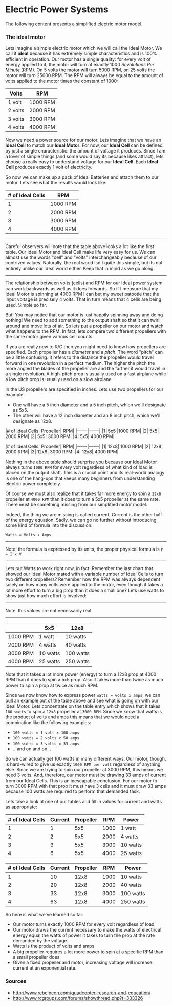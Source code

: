 # Electric Power Systems
The following content presents a simplified electric motor model.

### The ideal motor
Lets imagine a simple electric motor which we will call the Ideal Motor.  We call it **ideal** because it has extremely simple characteristics and is 100% efficient in operation.  Our motor has a single quality: for every volt of energy applied to it, the motor will turn at exactly 1000 *Revolutions Per Minute* (RPM).  On 5 volts the motor will turn 5000 RPM, on 25 volts the motor will turn 25000 RPM.  The RPM will always be equal to the amount of volts applied to the motor times the constant of 1000:

|Volts |	RPM|
|------|------------|
|1 volt|	1000 RPM|
|2 volts|	2000 RPM|
|3 volts|	3000 RPM|
|4 volts|	4000 RPM|

Now we need a power source for our motor.  Lets imagine that we have an **Ideal Cell** to match our **Ideal Motor**.  For now, our **Ideal Cell** can be defined by just a single characteristic: the amount of voltage it produces.  Since I am a lover of simple things (and some would say its because likes attract), lets choose a really easy to understand voltage for our **Ideal Cell**.  Each **Ideal Cell** produces exactly 1 volt of electricity.

So now we can make up a pack of Ideal Batteries and attach them to our motor.   Lets see what the results would look like:

| # of Ideal Cells |	RPM |
|---------|--------|
| 1	| 1000 RPM |
| 2	|2000 RPM |
| 3 |3000 RPM |
| 4	|4000 RPM |

---

Careful observers will note that the table above looks a lot like the first table.  Our Ideal Motor and Ideal Cell make life very easy for us. We can almost use the words "cell" and "volts" interchangeably because of our contrived values.  Naturally, the real world isn't quite this simple, but its not entirely unlike our Ideal world either.  Keep that in mind as we go along.

----

The relationship between volts (cells) and RPM for our Ideal power system can work backwards as well as it does forwards.  So if I measure that my Ideal Motor is spinning at 4000 RPM I can bet my sweet patootie that the input voltage is precisely 4 volts.  That in turn means that 4 cells are being used.  Simple so far.

But!  You may notice that our motor is just happily spinning away and doing nothing!  We need to add something to the output shaft so that it can twirl around and move lots of air.  So lets put a propeller on our motor and watch what happens to the RPM.  In fact, lets compare two different propellers with the same motor given various cell counts.

If you are really new to R/C then you might need to know how propellers are specified.   Each propeller has a *diameter* and a *pitch*. The word "pitch" can be a little confusing. It refers to the distance the propeller would travel forward in one revolution in a perfect medium.  The higher the pitch the more angled the blades of the propeller are and the farther it would travel in a single revolution.  A high-pitch prop is usually used on a fast airplane while a low pitch prop is usually used on a slow airplane.

In the US propellers are specified in inches.   Lets use two propellers for our example.
- One will have a 5 inch diameter and a 5 inch pitch, which we'll designate as 5x5.
- The other will have a 12 inch diameter and an 8 inch pitch, which we'll designate as 12x8.

|# of Ideal Cells|	Propeller|	RPM|
|-----|-----|
|1	|5x5	|1000 RPM|
|2|	5x5|	2000 RPM|
|3|	5x5|	3000 RPM|
|4|	5x5|	4000 RPM|

|# of Ideal Cells|	Propeller|	RPM|
|-----|-----|
|1|	12x8|	1000 RPM|
|2|	12x8|	2000 RPM|
|3|	12x8|	3000 RPM|
|4|	12x8|	4000 RPM|

Nothing in the above table should surprise you because our Ideal Motor always turns `1000 RPM` for every volt regardless of what kind of load is placed on the output shaft.  This is a crucial point and its real-world analogy is one of the hang-ups that keeps many beginners from understanding electric power completely.

Of course we must also realize that it takes far more energy to spin a `12x8` propeller at `4000 RPM` than it does to turn a 5x5 propeller at the same rate.  There must be something missing from our simplified motor model.

Indeed, the thing we are missing is called current.  Current is the other half of the energy equation.  Sadly, we can go no further without introducing some kind of formula into the discussion:
```
Watts = Volts x Amps
```
---

Note: the formula is expressed by its units, the proper physical formula is `P = I x V`

---

Lets put Watts to work right now, in fact.  Remember the last chart that showed our Ideal Motor mated with a variable number of Ideal Cells to turn two different propellers?  Remember how the RPM was always dependent solely on how many volts were applied to the motor, even though it takes a lot more effort to turn a big prop than it does a small one?  Lets use watts to show just how much effort is involved:

---

Note: this values are not necessarily real

---

| |	5x5	|12x8|
|---|----|----|
|1000 RPM|	1 watt|	10 watts|
|2000 RPM|	4 watts|	40 watts|
|3000 RPM|	10 watts|	100 watts|
|4000 RPM|	25 watts|	250 watts|

Note that it takes a lot more power (energy) to turn a 12x8 prop at 4000 RPM than it does to spin a 5x5 prop.  Also it takes more than twice as much power to spin a prop at twice as much RPM.

Since we now know how to express power `watts = volts x amps`, we can pull an example out of the table above and see what is going on with our Ideal Motor. Lets concentrate on the table entry which shows that it takes `100 watts` to spin a `12x8` propeller at `3000 RPM`.  Since we know that watts is the product of volts and amps this means that we would need a combination like the following examples:

- `100 watts = 1 volt x 100 amps`
- `100 watts = 2 volts x 50 amps`
- `100 watts = 3 volts x 33 amps`
-    ...and on and on...

So we can actually get 100 watts in many different ways.  Our motor, though, is hard-wired to give us exactly `1000 RPM per volt` regardless of anything else.  Since we are trying to spin our propeller at 3000 RPM, this means we need 3 volts.  And, therefore, our motor must be drawing 33 amps of current from our Ideal Cells.  This is an inescapable conclusion.  For our motor to turn 3000 RPM with that prop it must have 3 cells and it must draw 33 amps because 100 watts are required to perform that demanded task.

Lets take a look at one of our tables and fill in values for current and watts as appropriate:

|# of Ideal Cells|	Current	|Propeller|	RPM|	Power|
|----|----|----|----|----|
|1|	1|	5x5|	1000|	1 watt|
|2|	2|	5x5|	2000|	4 watts|
|3|	3|	5x5|	3000|	10 watts|
|4|	6|	5x5|	4000|	25 watts|

|# of Ideal Cells|	Current	|Propeller|	RPM| Power|
|----|----|----|----|----|
|1|	10|	12x8|	1000|	10 watts|
|2|	20|	12x8|	2000|	40 watts|
|3|	33|	12x8|	3000|	100 watts|
|4|	63|	12x8|	4000|	250 watts|

So here is what we've learned so far:

- Our motor turns exactly 1000 RPM for every volt regardless of load
- Our motor draws the current necessary to make the watts of electrical energy equal the watts of power it takes to turn the prop at the rate demanded by the voltage.
- Watts is the product of volts and amps
- A big propeller requires a lot more power to spin at a specific RPM than a small propeller does
- Given a fixed propeller and motor, increasing voltage will increase current at an exponential rate.


### Sources

- http://www.rebelpeon.com/quadcopter-research-and-education/
- http://www.rcgroups.com/forums/showthread.php?t=333326
